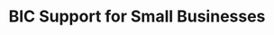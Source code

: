 ---
title: "BIC Support for Small Businesses"
description: The operational workbench provides the ability to filter by BIC contract and then select small business to view small business on a particular BIC contract.
external_url: itvmo.gsa.gov/assets/files/tlr/How-do-BICs-support-small-business-508.pdf
content_tags:
type: link
filters: small-business-intelligence
---